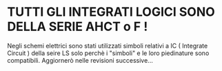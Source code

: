 # TUTTI GLI INTEGRATI LOGICI SONO DELLA SERIE AHCT o F !

Negli schemi elettrici sono stati utilizzati simboli relativi a IC ( Integrate Circuit ) della seire LS solo perchè
i "simboli" e le loro piedinature sono compatibili. Aggiornerò nelle revisioni successive...
